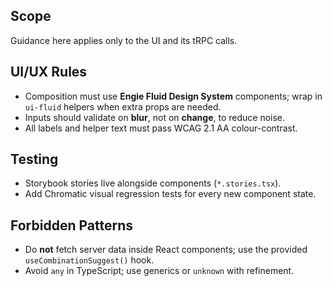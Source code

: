 ## Scope

Guidance here applies only to the UI and its tRPC calls.

## UI/UX Rules

- Composition must use **Engie Fluid Design System** components; wrap in
  `ui-fluid` helpers when extra props are needed.
- Inputs should validate on **blur**, not on **change**, to reduce noise.
- All labels and helper text must pass WCAG 2.1 AA colour-contrast.

## Testing

- Storybook stories live alongside components (`*.stories.tsx`).
- Add Chromatic visual regression tests for every new component state.

## Forbidden Patterns

- Do **not** fetch server data inside React components; use the provided
  `useCombinationSuggest()` hook.
- Avoid `any` in TypeScript; use generics or `unknown` with refinement.
